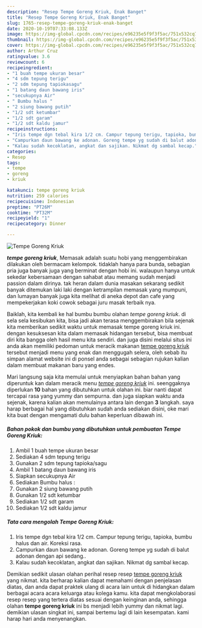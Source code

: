 ```yaml
---
description: "Resep Tempe Goreng Kriuk, Enak Banget"
title: "Resep Tempe Goreng Kriuk, Enak Banget"
slug: 1765-resep-tempe-goreng-kriuk-enak-banget
date: 2020-10-19T07:33:08.133Z
image: https://img-global.cpcdn.com/recipes/e96235e5f9f3f5ac/751x532cq70/tempe-goreng-kriuk-foto-resep-utama.jpg
thumbnail: https://img-global.cpcdn.com/recipes/e96235e5f9f3f5ac/751x532cq70/tempe-goreng-kriuk-foto-resep-utama.jpg
cover: https://img-global.cpcdn.com/recipes/e96235e5f9f3f5ac/751x532cq70/tempe-goreng-kriuk-foto-resep-utama.jpg
author: Arthur Cruz
ratingvalue: 3.6
reviewcount: 6
recipeingredient:
- "1 buah tempe ukuran besar"
- "4 sdm tepung terigu"
- "2 sdm tepung tapiokasagu"
- "1 batang daun bawang iris"
- "secukupnya Air"
- " Bumbu halus "
- "2 siung bawang putih"
- "1/2 sdt ketumbar"
- "1/2 sdt garam"
- "1/2 sdt kaldu jamur"
recipeinstructions:
- "Iris tempe dgn tebal kira 1/2 cm. Campur tepung terigu, tapioka, bumbu halus dan air. Koreksi rasa."
- "Campurkan daun bawang ke adonan. Goreng tempe yg sudah di balut adonan dengan api sedang.."
- "Kalau sudah kecoklatan, angkat dan sajikan. Nikmat dg sambal kecap."
categories:
- Resep
tags:
- tempe
- goreng
- kriuk

katakunci: tempe goreng kriuk 
nutrition: 259 calories
recipecuisine: Indonesian
preptime: "PT26M"
cooktime: "PT32M"
recipeyield: "1"
recipecategory: Dinner

---
```



![Tempe Goreng Kriuk](https://img-global.cpcdn.com/recipes/e96235e5f9f3f5ac/751x532cq70/tempe-goreng-kriuk-foto-resep-utama.jpg)

<b><i>tempe goreng kriuk</i></b>, Memasak adalah suatu hobi yang menggembirakan dilakukan oleh bermacam kelompok. tidaklah hanya para bunda, sebagian pria juga banyak juga yang berminat dengan hobi ini. walaupun hanya untuk sekedar kebersamaan dengan sahabat atau memang sudah menjadi passion dalam dirinya. tak heran dalam dunia masakan sekarang sedikit banyak ditemukan laki laki dengan ketrampilan memasak yang mumpuni, dan lumayan banyak juga kita melihat di aneka depot dan cafe yang mempekerjakan koki cowok sebagai juru masak terbaik nya.

Baiklah, kita kembali ke hal bumbu bumbu olahan <i>tempe goreng kriuk</i>. di sela sela kesibukan kita, bisa jadi akan terasa menggembirakan bila sejenak kita memberikan sedikit waktu untuk memasak tempe goreng kriuk ini. dengan kesuksesan kita dalam memasak hidangan tersebut, bisa membuat diri kita bangga oleh hasil menu kita sendiri. dan juga disini melalui situs ini anda akan memiliki pedoman untuk meracik makanan <u>tempe goreng kriuk</u> tersebut menjadi menu yang enak dan menggugah selera, oleh sebab itu simpan alamat website ini di ponsel anda sebagai sebagian rujukan kalian dalam membuat makanan baru yang endes.




Mari langsung saja kita memulai untuk menyiapkan bahan bahan yang diperuntuk kan dalam meracik menu <u><i>tempe goreng kriuk</i></u> ini. seenggaknya diperlukan <b>10</b> bahan yang dibutuhkan untuk olahan ini. biar nanti dapat tercapai rasa yang yummy dan sempurna. dan juga siapkan waktu anda sejenak, karena kalian akan memulainya antara lain dengan <b>3</b> langkah. saya harap berbagai hal yang dibutuhkan sudah anda sediakan disini, oke mari kita buat dengan mengamati dulu bahan keperluan dibawah ini.

<!--inarticleads1-->

##### Bahan pokok dan bumbu yang dibutuhkan untuk pembuatan Tempe Goreng Kriuk:

1. Ambil 1 buah tempe ukuran besar
1. Sediakan 4 sdm tepung terigu
1. Gunakan 2 sdm tepung tapioka/sagu
1. Ambil 1 batang daun bawang iris
1. Siapkan secukupnya Air
1. Sediakan  Bumbu halus :
1. Gunakan 2 siung bawang putih
1. Gunakan 1/2 sdt ketumbar
1. Sediakan 1/2 sdt garam
1. Sediakan 1/2 sdt kaldu jamur




<!--inarticleads2-->

##### Tata cara mengolah Tempe Goreng Kriuk:

1. Iris tempe dgn tebal kira 1/2 cm. Campur tepung terigu, tapioka, bumbu halus dan air. Koreksi rasa.
1. Campurkan daun bawang ke adonan. Goreng tempe yg sudah di balut adonan dengan api sedang..
1. Kalau sudah kecoklatan, angkat dan sajikan. Nikmat dg sambal kecap.




Demikian sedikit ulasan olahan perihal resep resep <u>tempe goreng kriuk</u> yang nikmat. kita berharap kalian dapat memahami dengan penjelasan diatas, dan anda dapat praktek ulang di acara lain untuk di hidangkan dalam berbagai acara acara keluarga atau kolega kamu. kita dapat mengkolaborasi resep resep yang tertera diatas sesuai dengan keinginan anda, sehingga olahan <b>tempe goreng kriuk</b> ini bs menjadi lebih yummy dan nikmat lagi. demikian ulasan singkat ini, sampai bertemu lagi di lain kesempatan. kami harap hari anda menyenangkan.
